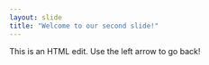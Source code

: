 ```yaml
---
layout: slide
title: "Welcome to our second slide!"
---
```

This is an HTML edit.
Use the left arrow to go back!
